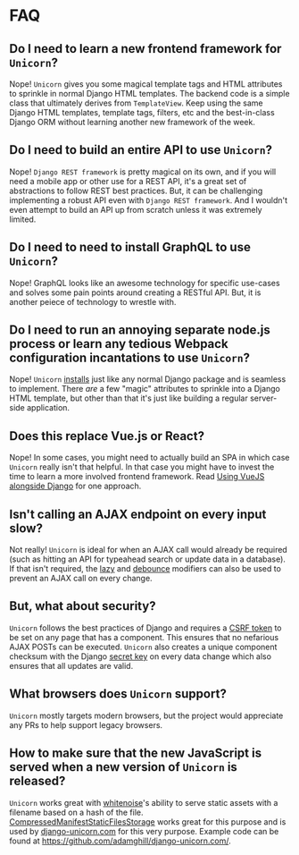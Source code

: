 # FAQ

## Do I need to learn a new frontend framework for `Unicorn`?

Nope! `Unicorn` gives you some magical template tags and HTML attributes to sprinkle in normal Django HTML templates. The backend code is a simple class that ultimately derives from `TemplateView`. Keep using the same Django HTML templates, template tags, filters, etc and the best-in-class Django ORM without learning another new framework of the week.

## Do I need to build an entire API to use `Unicorn`?

Nope! `Django REST framework` is pretty magical on its own, and if you will need a mobile app or other use for a REST API, it's a great set of abstractions to follow REST best practices. But, it can be challenging implementing a robust API even with `Django REST framework`. And I wouldn't even attempt to build an API up from scratch unless it was extremely limited.

## Do I need to need to install GraphQL to use `Unicorn`?

Nope! GraphQL looks like an awesome technology for specific use-cases and solves some pain points around creating a RESTful API. But, it is another peiece of technology to wrestle with.

## Do I need to run an annoying separate node.js process or learn any tedious Webpack configuration incantations to use `Unicorn`?

Nope! `Unicorn` <a href="{% url 'www:documentation' name='installation' %}">installs</a> just like any normal Django package and is seamless to implement. There <em>are</em> a few "magic" attributes to sprinkle into a Django HTML template, but other than that it's just like building a regular server-side application.

## Does this replace Vue.js or React?

Nope! In some cases, you might need to actually build an <span title="single-page application">SPA</span> in which case `Unicorn` really isn't that helpful. In that case you might have to invest the time to learn a more involved frontend framework. Read [Using VueJS alongside Django](https://tkainrad.dev/posts/use-vuejs-with-django/) for one approach.

## Isn't calling an AJAX endpoint on every input slow?

Not really! `Unicorn` is ideal for when an AJAX call would already be required (such as hitting an API for typeahead search or update data in a database). If that isn't required, the [lazy](#lazy) and [debounce](#debounce) modifiers can also be used to prevent an AJAX call on every change.

## But, what about security?

`Unicorn` follows the best practices of Django and requires a <a href="https://docs.djangoproject.com/en/stable/ref/csrf/#how-it-works">CSRF token</a> to be set on any page that has a component. This ensures that no nefarious AJAX POSTs can be executed. `Unicorn` also creates a unique component checksum with the Django <a href="https://docs.djangoproject.com/en/stable/ref/settings/#std:setting-SECRET_KEY">secret key</a> on every data change which also ensures that all updates are valid.

## What browsers does `Unicorn` support?

`Unicorn` mostly targets modern browsers, but the project would appreciate any PRs to help support legacy browsers.

## How to make sure that the new JavaScript is served when a new version of `Unicorn` is released?

`Unicorn` works great with <a href="https://whitenoise.evans.io/en/stable/">whitenoise</a>'s ability to serve static assets with a filename based on a hash of the file. <a href="http://whitenoise.evans.io/en/stable/django.html#add-compression-and-caching-support">CompressedManifestStaticFilesStorage</a> works great for this purpose and is used by <a href="https://www.django-unicorn.com/">django-unicorn.com</a> for this very purpose. Example code can be found at <a href="https://github.com/adamghill/django-unicorn.com/blob/cb79932/project/settings.py#L72">https://github.com/adamghill/django-unicorn.com/</a>.
